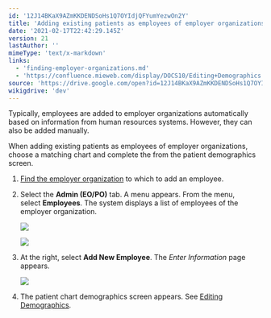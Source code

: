```yaml
---
id: '12J14BKaX9AZmKKDENDSoHs1Q7OYIdjQFYumYezwOn2Y'
title: 'Adding existing patients as employees of employer organizations'
date: '2021-02-17T22:42:29.145Z'
version: 21
lastAuthor: ''
mimeType: 'text/x-markdown'
links:
  - 'finding-employer-organizations.md'
  - 'https://confluence.mieweb.com/display/DOCS10/Editing+Demographics'
source: 'https://drive.google.com/open?id=12J14BKaX9AZmKKDENDSoHs1Q7OYIdjQFYumYezwOn2Y'
wikigdrive: 'dev'
---
```

Typically, employees are added to employer organizations automatically based on information from human resources systems. However, they can also be added manually.

When adding existing patients as employees of employer organizations, choose a matching chart and complete the from the patient demographics screen.

1. [Find the employer organization](finding-employer-organizations.md) to which to add an employee.
2. Select the <strong>Admin (EO/PO)</strong> tab. A menu appears. From the menu, select <strong>Employees</strong>. The system displays a list of employees of the employer organization.

    ![](../adding-existing-patients-as-employees-of-employer-organizations.assets/d07ec75a04f8d7e5c82f5f8ff9b8dee4.png)

    ![](../adding-existing-patients-as-employees-of-employer-organizations.assets/8559348c92dd2527fe03002c62325c61.png)
3. At the right, select <strong>Add New Employee</strong>. The <em>Enter Information</em> page appears.

    ![](../adding-existing-patients-as-employees-of-employer-organizations.assets/2e30635865c6d3532f242a9295a116d3.png)
5. The patient chart demographics screen appears. See [Editing Demographics](https://confluence.mieweb.com/display/DOCS10/Editing+Demographics).
